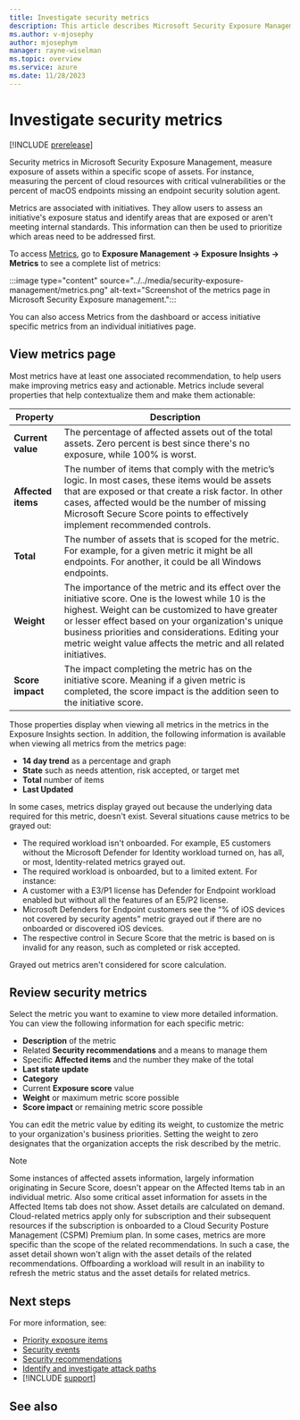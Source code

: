 ```yaml
---
title: Investigate security metrics
description: This article describes Microsoft Security Exposure Management metrics and how it works.
ms.author: v-mjosephy
author: mjosephym
manager: rayne-wiselman
ms.topic: overview
ms.service: azure
ms.date: 11/28/2023
---
```


# Investigate security metrics

[!INCLUDE [prerelease](../../includes/prerelease.md)]
<!-- * what is secuirty metrics and their components (value, weight, trend, recommendations)
* why is value upside down ?X
* how to prioritize and drilldown to metrics
* metric actions
* metric lifecycle (state, adding, depraciating)?
* required data from workloads?
* metric catalog
-->
Security metrics in Microsoft Security Exposure Management, measure exposure of assets within a specific scope of assets. For instance, measuring the percent of cloud resources with critical vulnerabilities or the percent of macOS endpoints missing an endpoint security solution agent.  

Metrics are associated with initiatives. They allow users to assess an initiative's exposure status and identify areas that are exposed or aren't meeting internal standards. This information can then be used to prioritize which areas need to be addressed first.

To access [Metrics](https://security.microsoft.com/exposure-metrics), go to **Exposure Management -> Exposure Insights -> Metrics** to see a complete list of metrics:

:::image type="content" source="../../media/security-exposure-management/metrics.png" alt-text="Screenshot of the metrics page in Microsoft Security Exposure management.":::

You can also access Metrics from the dashboard or access initiative specific metrics from an individual initiatives page.

## View metrics page

Most metrics have at least one associated recommendation, to help users make improving metrics easy and actionable. Metrics include several properties that help contextualize them and make them actionable:

|Property  |Description  |
|---------|---------|
|**Current value** | The percentage of affected assets out of the total assets. Zero percent is best since there's no exposure, while 100% is worst. |
|**Affected items** | The number of items that comply with the metric’s logic. In most cases, these items would be assets that are exposed or that create a risk factor. In other cases, affected would be the number of missing Microsoft Secure Score points to effectively implement recommended controls. |
|**Total** | The number of assets that is scoped for the metric. For example, for a given metric it might be all endpoints. For another, it could be all Windows endpoints. |
|**Weight** | The importance of the metric and its effect over the initiative score. One is the lowest while 10 is the highest. Weight can be customized to have greater or lesser effect based on your organization's unique business priorities and considerations. Editing your metric weight value affects the metric and all related initiatives. |
| **Score impact** | The impact completing the metric has on the initiative score. Meaning if a given metric is completed, the score impact is the addition seen to the initiative score. |

Those properties display when viewing all metrics in the metrics in the Exposure Insights section. In addition, the following information is available when viewing all metrics from the metrics page:

- **14 day trend** as a percentage and graph
- **State** such as needs attention, risk accepted, or target met
- **Total** number of items
- **Last Updated**

In some cases, metrics display grayed out because the underlying data required for this metric, doesn't exist. Several situations cause metrics to be grayed out:
<!-- what is the E5 plan? -->
- The required workload isn't onboarded. For example, E5 customers without the Microsoft Defender for Identity workload turned on, has all, or most, Identity-related metrics grayed out.
- The required workload is onboarded, but to a limited extent. For instance:
 - A customer with a E3/P1 license has Defender for Endpoint workload enabled but without all the features of an E5/P2 license.
 - Microsoft Defenders for Endpoint customers see the “% of iOS devices not covered by security agents” metric grayed out if there are no onboarded or discovered iOS devices.
- The respective control in Secure Score that the metric is based on is invalid for any reason, such as completed or risk accepted.

Grayed out metrics aren't considered for score calculation.

## Review security metrics

Select the metric you want to examine to view more detailed information. You can view the following information for each specific metric:

- **Description** of the metric
- Related **Security recommendations** and a means to manage them
- Specific **Affected items** and the number they make of the total
- **Last state update**
- **Category**
- Current **Exposure score** value
- **Weight** or maximum metric score possible
- **Score impact** or remaining metric score possible

You can edit the metric value by editing its weight, to customize the metric to your organization's business priorities. Setting the weight to zero designates that the organization accepts the risk described by the metric.

> [!NOTE]
> Some instances of affected assets information, largely information originating in Secure Score, doesn't appear on the Affected Items tab in an individual metric. Also some critical asset information for assets in the Affected Items tab does not show.
> Asset details are calculated on demand.
> Cloud-related metrics apply only for subscription and their subsequent resources if the subscription is onboarded to a Cloud Security Posture Management (CSPM) Premium plan.
> In some cases, metrics are more specific than the scope of the related recommendations. In such a case, the asset detail shown won't align with the asset details of the related recommendations.
> Offboarding a workload will result in an inability to refresh the metric status and the asset details for related metrics.

## Next steps

For more information, see:

- [Priority exposure items](exposure-insights-overview.md)
- [Security events](security-events.md)
- [Security recommendations](security-recommendations.md)
- [Identify and investigate attack paths](attack-paths-analysis-remediation.md)
- [!INCLUDE [support](../../includes/support.md)]

## See also
